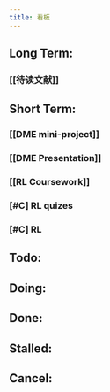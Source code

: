 ```yaml
---
title: 看板
---
```


## Long Term:
### [[待读文献]]
## Short Term:
### [[DME mini-project]]
### [[DME Presentation]]
### [[RL Coursework]]
### [#C] RL quizes
### [#C] RL
## Todo:
###
## Doing:
## Done:
## Stalled:
## Cancel: